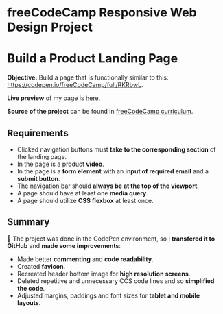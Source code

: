 # freeCodeCamp Responsive Web Design Project

# Build a Product Landing Page

**Objective:** Build a page that is functionally similar to this: https://codepen.io/freeCodeCamp/full/RKRbwL.

**Live preview** of my page is [here](https://).

**Source of the project** can be found in [freeCodeCamp curriculum](https://www.freecodecamp.org/learn/responsive-web-design/responsive-web-design-projects/build-a-product-landing-page).

## Requirements

- Clicked navigation buttons must **take to the corresponding section** of the landing page.
- In the page is a product **video**.
- In the page is a **form element** with an **input of required email** and a **submit button**.
- The navigation bar should **always be at the top of the viewport**.
- A page should have at least one **media query**.
- A page should utilize **CSS flexbox** at least once.

## Summary

📝 The project was done in the CodePen environment, so I **transfered it to GitHub** and **made some improvements**:

- Made better **commenting** and **code readability**.
- Created **favicon**.
- Recreated header bottom image for **high resolution screens**.
- Deleted repetitive and unnecessary CCS code lines and so **simplified the code**.
- Adjusted margins, paddings and font sizes for **tablet and mobile layouts**.
